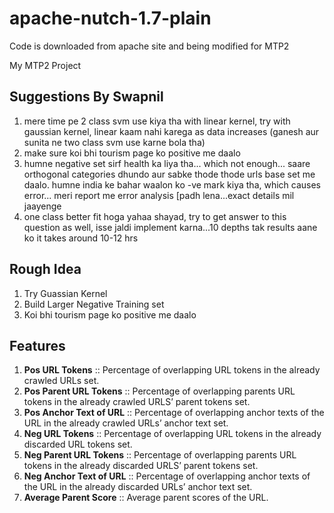 # apache-nutch-1.7-plain
Code is downloaded from apache site and being modified for MTP2

My MTP2 Project

## Suggestions By Swapnil

1. mere time pe 2 class svm use kiya tha with linear kernel, try with gaussian kernel, linear kaam nahi karega as data increases (ganesh aur sunita ne two class svm use karne bola tha)
2. make sure koi bhi tourism page ko positive me daalo
3. humne negative set sirf health ka liya tha... which not enough... saare orthogonal categories dhundo aur sabke thode thode urls base set me daalo. humne india ke bahar waalon ko -ve mark kiya tha, which causes error... meri report me error analysis [padh lena...exact details mil jaayenge
4. one class better fit hoga yahaa shayad, try to get answer to this question as well, isse jaldi implement karna...10 depths tak results aane ko it takes around 10-12 hrs


## Rough Idea
1. Try Guassian Kernel
2. Build Larger Negative Training set
3. Koi bhi tourism page ko positive me daalo

## Features
1. **Pos URL Tokens**          :: Percentage of overlapping URL tokens in the already crawled URLs set.
2. **Pos Parent URL Tokens**   :: Percentage of overlapping parents URL tokens in the already crawled URLS’ parent tokens set.
3. **Pos Anchor Text of URL**  :: Percentage of overlapping anchor texts of the URL in the already crawled URLs’ anchor text set.
4. **Neg URL Tokens**          :: Percentage of overlapping URL tokens in the already discarded URL tokens set.
5. **Neg Parent URL Tokens**   :: Percentage of overlapping parents URL tokens in the already discarded URLS’ parent tokens set.
6. **Neg Anchor Text of URL**  :: Percentage of overlapping anchor texts of the URL in the already discarded URLs’ anchor text set.
7. **Average Parent Score**    :: Average parent scores of the URL.



